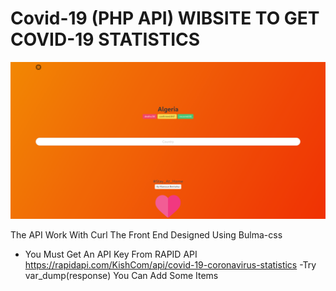 # Covid-19 (PHP API) WIBSITE TO GET COVID-19 STATISTICS

![N|Solid](screnshoot.png)



The API Work With Curl The Front End Designed Using Bulma-css 

  - You Must Get An API Key From RAPID API https://rapidapi.com/KishCom/api/covid-19-coronavirus-statistics
  -Try var_dump(response) You Can Add Some Items






